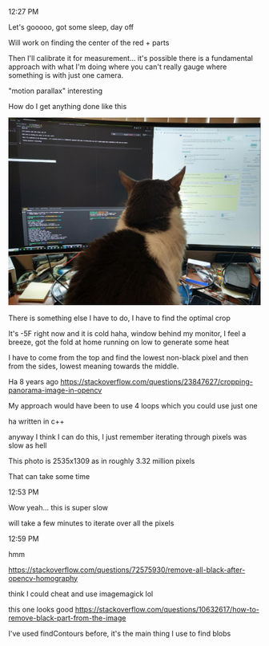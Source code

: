 12:27 PM

Let's gooooo, got some sleep, day off

Will work on finding the center of the red + parts

Then I'll calibrate it for measurement... it's possible there is a fundamental approach with what I'm doing where you can't really gauge where something is with just one camera.

"motion parallax" interesting

How do I get anything done like this

<img src="../../images/apollo-in-the-way.JPG"/>

There is something else I have to do, I have to find the optimal crop

It's -5F right now and it is cold haha, window behind my monitor, I feel a breeze, got the fold at home running on low to generate some heat

I have to come from the top and find the lowest non-black pixel and then from the sides, lowest meaning towards the middle.

Ha 8 years ago
https://stackoverflow.com/questions/23847627/cropping-panorama-image-in-opencv

My approach would have been to use 4 loops which you could use just one

ha written in c++

anyway I think I can do this, I just remember iterating through pixels was slow as hell

This photo is 2535x1309 as in roughly 3.32 million pixels

That can take some time

12:53 PM

Wow yeah... this is super slow

will take a few minutes to iterate over all the pixels

12:59 PM

hmm

https://stackoverflow.com/questions/72575930/remove-all-black-after-opencv-homography

think I could cheat and use imagemagick lol

this one looks good
https://stackoverflow.com/questions/10632617/how-to-remove-black-part-from-the-image

I've used findContours before, it's the main thing I use to find blobs



